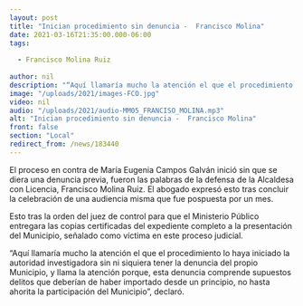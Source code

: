 ```yaml
---
layout: post
title: "Inician procedimiento sin denuncia -  Francisco Molina"
date: 2021-03-16T21:35:00.000-06:00
tags:
  
  - Francisco Molina Ruiz
  
author: nil
description: "“Aquí llamaría mucho la atención el que el procedimiento lo haya iniciado la autoridad investigadora sin ni siquiera tener la denuncia del propio Municipio, y llama la atención porque señaló el abogado."
image: "/uploads/2021/images-FCO.jpg"
video: nil
audio: "/uploads/2021/audio-MM05_FRANCISO_MOLINA.mp3"
alt: "Inician procedimiento sin denuncia -  Francisco Molina"
front: false
section: "Local"
redirect_from: /news/183440
---
```


El proceso en contra de María Eugenia Campos Galván inició sin que se diera una denuncia previa, fueron las palabras de la defensa de la Alcaldesa con Licencia, Francisco Molina Ruiz. El abogado expresó esto tras concluir la celebración de una audiencia misma que fue pospuesta por un mes. 

Esto tras la orden del juez de control para que el Ministerio Público entregara las copias certificadas del expediente completo a la presentación del Municipio, señalado como víctima en este proceso judicial.

“Aquí llamaría mucho la atención el que el procedimiento lo haya iniciado la autoridad investigadora sin ni siquiera tener la denuncia del propio Municipio, y llama la atención porque, esta denuncia comprende supuestos delitos que deberían de haber importado desde un principio, no hasta ahorita la participación del Municipio”, declaró.